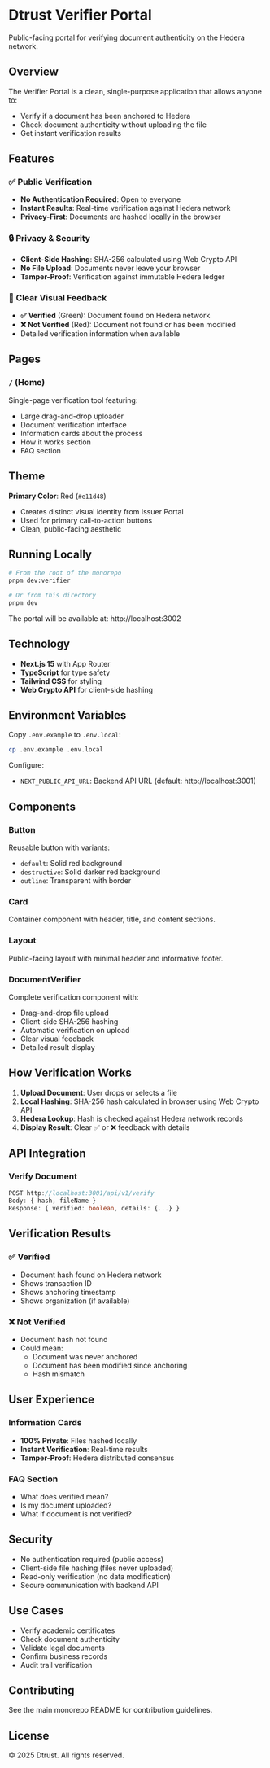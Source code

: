 # Dtrust Verifier Portal

Public-facing portal for verifying document authenticity on the Hedera network.

## Overview

The Verifier Portal is a clean, single-purpose application that allows anyone to:

- Verify if a document has been anchored to Hedera
- Check document authenticity without uploading the file
- Get instant verification results

## Features

### ✅ Public Verification

- **No Authentication Required**: Open to everyone
- **Instant Results**: Real-time verification against Hedera network
- **Privacy-First**: Documents are hashed locally in the browser

### 🔒 Privacy & Security

- **Client-Side Hashing**: SHA-256 calculated using Web Crypto API
- **No File Upload**: Documents never leave your browser
- **Tamper-Proof**: Verification against immutable Hedera ledger

### 🎨 Clear Visual Feedback

- **✅ Verified** (Green): Document found on Hedera network
- **❌ Not Verified** (Red): Document not found or has been modified
- Detailed verification information when available

## Pages

### `/` (Home)

Single-page verification tool featuring:

- Large drag-and-drop uploader
- Document verification interface
- Information cards about the process
- How it works section
- FAQ section

## Theme

**Primary Color**: Red (`#e11d48`)

- Creates distinct visual identity from Issuer Portal
- Used for primary call-to-action buttons
- Clean, public-facing aesthetic

## Running Locally

```bash
# From the root of the monorepo
pnpm dev:verifier

# Or from this directory
pnpm dev
```

The portal will be available at: http://localhost:3002

## Technology

- **Next.js 15** with App Router
- **TypeScript** for type safety
- **Tailwind CSS** for styling
- **Web Crypto API** for client-side hashing

## Environment Variables

Copy `.env.example` to `.env.local`:

```bash
cp .env.example .env.local
```

Configure:

- `NEXT_PUBLIC_API_URL`: Backend API URL (default: http://localhost:3001)

## Components

### Button

Reusable button with variants:

- `default`: Solid red background
- `destructive`: Solid darker red background
- `outline`: Transparent with border

### Card

Container component with header, title, and content sections.

### Layout

Public-facing layout with minimal header and informative footer.

### DocumentVerifier

Complete verification component with:

- Drag-and-drop file upload
- Client-side SHA-256 hashing
- Automatic verification on upload
- Clear visual feedback
- Detailed result display

## How Verification Works

1. **Upload Document**: User drops or selects a file
2. **Local Hashing**: SHA-256 hash calculated in browser using Web Crypto API
3. **Hedera Lookup**: Hash is checked against Hedera network records
4. **Display Result**: Clear ✅ or ❌ feedback with details

## API Integration

### Verify Document

```typescript
POST http://localhost:3001/api/v1/verify
Body: { hash, fileName }
Response: { verified: boolean, details: {...} }
```

## Verification Results

### ✅ Verified

- Document hash found on Hedera network
- Shows transaction ID
- Shows anchoring timestamp
- Shows organization (if available)

### ❌ Not Verified

- Document hash not found
- Could mean:
  - Document was never anchored
  - Document has been modified since anchoring
  - Hash mismatch

## User Experience

### Information Cards

- **100% Private**: Files hashed locally
- **Instant Verification**: Real-time results
- **Tamper-Proof**: Hedera distributed consensus

### FAQ Section

- What does verified mean?
- Is my document uploaded?
- What if document is not verified?

## Security

- No authentication required (public access)
- Client-side file hashing (files never uploaded)
- Read-only verification (no data modification)
- Secure communication with backend API

## Use Cases

- Verify academic certificates
- Check document authenticity
- Validate legal documents
- Confirm business records
- Audit trail verification

## Contributing

See the main monorepo README for contribution guidelines.

## License

© 2025 Dtrust. All rights reserved.
